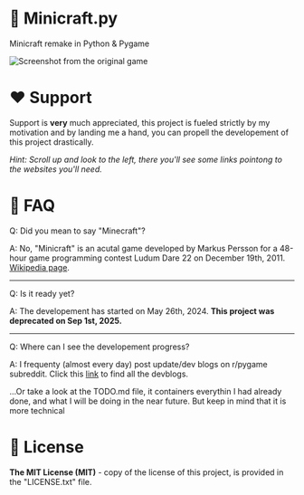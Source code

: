 # 🌳 Minicraft.py
Minicraft remake in Python & Pygame

![Screenshot from the original game](https://playminicraft.com/img/minicraft_plus_screenshot_1.png)

# ❤️ Support
Support is **very** much appreciated, this project is fueled strictly by my motivation and by landing me a hand, you can propell the developement of this project drastically.

*Hint: Scroll up and look to the left, there you'll see some links pointong to the websites you'll need.*

# 🤔 FAQ
Q: Did you mean to say "Minecraft"?

A: No, "Minicraft" is an acutal game developed by Markus Persson for a 48-hour game programming contest Ludum Dare 22 on December 19th, 2011. [Wikipedia page](https://en.wikipedia.org/wiki/Minicraft).

---

Q: Is it ready yet?

A: The developement has started on May 26th, 2024. **This project was deprecated on Sep 1st, 2025.**

---

Q: Where can I see the developement progress?

A: I frequenty (almost every day) post update/dev blogs on r/pygame subreddit. Click this [link](https://www.reddit.com/r/pygame/search/?q=author%3AIvan-Resetnikov+title%3AMinicraft&type=link&cId=990fad03-0dc5-4dba-974b-1d09dbbea985&iId=408c736d-aeae-4a70-af29-bc07677eae3a) to find all the devblogs.

...Or take a look at the TODO.md file, it containers everythin I had already done, and what I will be doing in the near future. But keep in mind that it is more technical

# 🪪 License

**The MIT License (MIT)** - copy of the license of this project, is provided in the "LICENSE.txt" file.
